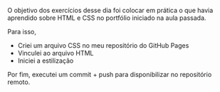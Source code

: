O objetivo dos exercícios desse dia foi colocar em prática o que havia aprendido sobre HTML e CSS no portfólio iniciado na aula passada.

Para isso, 
- Criei um arquivo CSS no meu repositório do GitHub Pages
- Vinculei ao arquivo HTML
- Iniciei a estilização


Por fim, executei um commit + push para disponibilizar no repositório remoto.